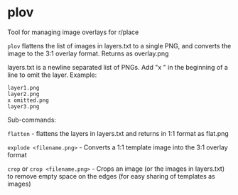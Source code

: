 # plov
Tool for managing image overlays for r/place

`plov` flattens the list of images in layers.txt to a single PNG, and converts the image to the 3:1 overlay format. Returns as overlay.png

layers.txt is a newline separated list of PNGs. Add "x " in the beginning of a line to omit the layer. Example:

```
layer1.png
layer2.png
x omitted.png
layer3.png
```

Sub-commands:

`flatten` - flattens the layers in layers.txt and returns in 1:1 format as flat.png

`explode <filename.png>` - Converts a 1:1 template image into the 3:1 overlay format

`crop` or `crop <filename.png>` - Crops an image (or the images in layers.txt) to remove empty space on the edges (for easy sharing of templates as images)
